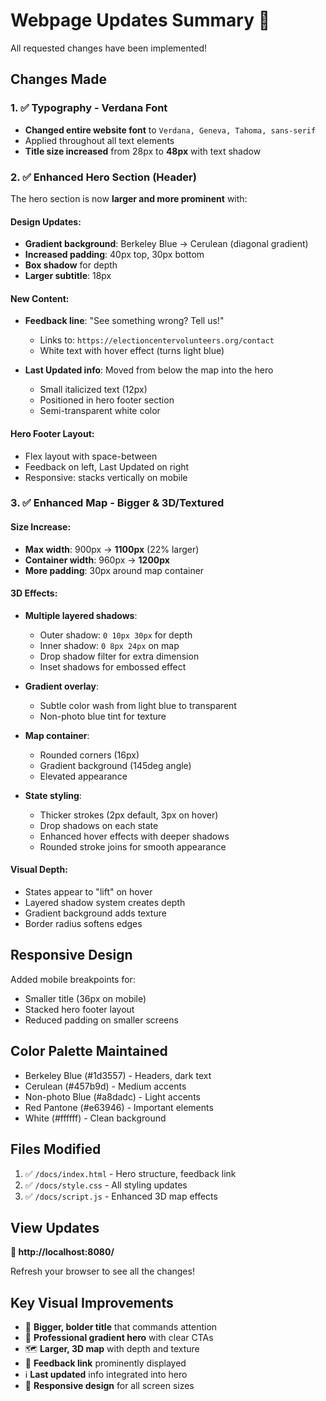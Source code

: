 # Webpage Updates Summary 🎨

All requested changes have been implemented!

## Changes Made

### 1. ✅ Typography - Verdana Font
- **Changed entire website font** to `Verdana, Geneva, Tahoma, sans-serif`
- Applied throughout all text elements
- **Title size increased** from 28px to **48px** with text shadow

### 2. ✅ Enhanced Hero Section (Header)
The hero section is now **larger and more prominent** with:

#### Design Updates:
- **Gradient background**: Berkeley Blue → Cerulean (diagonal gradient)
- **Increased padding**: 40px top, 30px bottom
- **Box shadow** for depth
- **Larger subtitle**: 18px

#### New Content:
- **Feedback line**: "See something wrong? Tell us!" 
  - Links to: `https://electioncentervolunteers.org/contact`
  - White text with hover effect (turns light blue)
  
- **Last Updated info**: Moved from below the map into the hero
  - Small italicized text (12px)
  - Positioned in hero footer section
  - Semi-transparent white color

#### Hero Footer Layout:
- Flex layout with space-between
- Feedback on left, Last Updated on right
- Responsive: stacks vertically on mobile

### 3. ✅ Enhanced Map - Bigger & 3D/Textured

#### Size Increase:
- **Max width**: 900px → **1100px** (22% larger)
- **Container width**: 960px → **1200px**
- **More padding**: 30px around map container

#### 3D Effects:
- **Multiple layered shadows**:
  - Outer shadow: `0 10px 30px` for depth
  - Inner shadow: `0 8px 24px` on map
  - Drop shadow filter for extra dimension
  - Inset shadows for embossed effect

- **Gradient overlay**: 
  - Subtle color wash from light blue to transparent
  - Non-photo blue tint for texture

- **Map container**:
  - Rounded corners (16px)
  - Gradient background (145deg angle)
  - Elevated appearance

- **State styling**:
  - Thicker strokes (2px default, 3px on hover)
  - Drop shadows on each state
  - Enhanced hover effects with deeper shadows
  - Rounded stroke joins for smooth appearance

#### Visual Depth:
- States appear to "lift" on hover
- Layered shadow system creates depth
- Gradient background adds texture
- Border radius softens edges

## Responsive Design
Added mobile breakpoints for:
- Smaller title (36px on mobile)
- Stacked hero footer layout
- Reduced padding on smaller screens

## Color Palette Maintained
- Berkeley Blue (#1d3557) - Headers, dark text
- Cerulean (#457b9d) - Medium accents
- Non-photo Blue (#a8dadc) - Light accents
- Red Pantone (#e63946) - Important elements
- White (#ffffff) - Clean background

## Files Modified
1. ✅ `/docs/index.html` - Hero structure, feedback link
2. ✅ `/docs/style.css` - All styling updates
3. ✅ `/docs/script.js` - Enhanced 3D map effects

## View Updates
**🔗 http://localhost:8080/**

Refresh your browser to see all the changes!

## Key Visual Improvements
- 📏 **Bigger, bolder title** that commands attention
- 🎨 **Professional gradient hero** with clear CTAs
- 🗺️ **Larger, 3D map** with depth and texture
- 💬 **Feedback link** prominently displayed
- ℹ️ **Last updated** info integrated into hero
- 📱 **Responsive design** for all screen sizes


